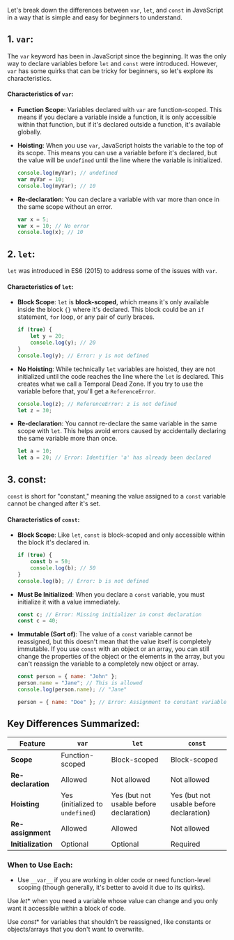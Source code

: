 Let's break down the differences between `var`, `let`, and `const` in JavaScript in a way that is simple and easy for beginners to understand.

## 1. `var`:

The `var` keyword has been in JavaScript since the beginning. It was the only way to declare variables before `let` and `const` were introduced. However, `var` has some quirks that can be tricky for beginners, so let's explore its characteristics.

#### Characteristics of `var`:
- **Function Scope**: Variables declared with `var` are function-scoped. This means if you declare a variable inside a function, it is only accessible within that function, but if it's declared outside a function, it's available globally.
- **Hoisting**: When you use `var`, JavaScript hoists the variable to the top of its scope. This means you can use a variable before it's declared, but the value will be `undefined` until the line where the variable is initialized.

	```js
	console.log(myVar); // undefined
	var myVar = 10;
	console.log(myVar); // 10
	```
- **Re-declaration**: You can declare a variable with var more than once in the same scope without an error.
	```js
	var x = 5;
	var x = 10; // No error
	console.log(x); // 10
	```

## 2. `let`:

`let` was introduced in ES6 (2015) to address some of the issues with `var`.

#### Characteristics of `let`:
- **Block Scope**: `let` is **block-scoped**, which means it's only available inside the block `{}` where it's declared. This block could be an `if` statement, `for` loop, or any pair of curly braces.
	```js
	if (true) {
	    let y = 20;
	    console.log(y); // 20
	}
	console.log(y); // Error: y is not defined
	```

- **No Hoisting**: While technically `let` variables are hoisted, they are not initialized until the code reaches the line where the `let` is declared. This creates what we call a Temporal Dead Zone. If you try to use the variable before that, you'll get a `ReferenceError`.
	```js
	console.log(z); // ReferenceError: z is not defined
	let z = 30;
	```

- **Re-declaration**: You cannot re-declare the same variable in the same scope with `let`. This helps avoid errors caused by accidentally declaring the same variable more than once.
	```js
	let a = 10;
	let a = 20; // Error: Identifier 'a' has already been declared
	```

## 3. const:

`const` is short for "constant," meaning the value assigned to a `const` variable cannot be changed after it's set.

#### Characteristics of `const`:
- **Block Scope**: Like `let`, `const` is block-scoped and only accessible within the block it's declared in.
	```js
	if (true) {
	    const b = 50;
	    console.log(b); // 50
	}
	console.log(b); // Error: b is not defined
	```

- **Must Be Initialized**: When you declare a `const` variable, you must initialize it with a value immediately.
	```js
	const c; // Error: Missing initializer in const declaration
	const c = 40;
	```

- **Immutable (Sort of)**: The value of a `const` variable cannot be reassigned, but this doesn't mean that the value itself is completely immutable. If you use `const` with an object or an array, you can still change the properties of the object or the elements in the array, but you can't reassign the variable to a completely new object or array.
	```js
	const person = { name: "John" };
	person.name = "Jane"; // This is allowed
	console.log(person.name); // "Jane"
	
	person = { name: "Doe" }; // Error: Assignment to constant variable
	```

## Key Differences Summarized:
| Feature            | `var`                            | `let`                                   | `const`                                 |
| ------------------ | -------------------------------- | --------------------------------------- | --------------------------------------- |
| **Scope**          | Function-scoped                  | Block-scoped                            | Block-scoped                            |
| **Re-declaration** | Allowed                          | Not allowed                             | Not allowed                             |
| **Hoisting**       | Yes (initialized to `undefined`) | Yes (but not usable before declaration) | Yes (but not usable before declaration) |
| **Re-assignment**  | Allowed                          | Allowed                                 | Not allowed                             |
| **Initialization** | Optional                         | Optional                                | Required                                |

### When to Use Each:
- Use `__var__` if you are working in older code or need function-level scoping (though generally, it's better to avoid it due to its quirks).

Use *let** when you need a variable whose value can change and you only want it accessible within a block of code.

Use *const** for variables that shouldn't be reassigned, like constants or objects/arrays that you don't want to overwrite.